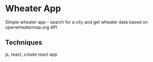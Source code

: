 # Wheater App
Simple wheater app - search for a city and get wheater data based on openwheatermap.org API

## Techniques
js, react, create react app